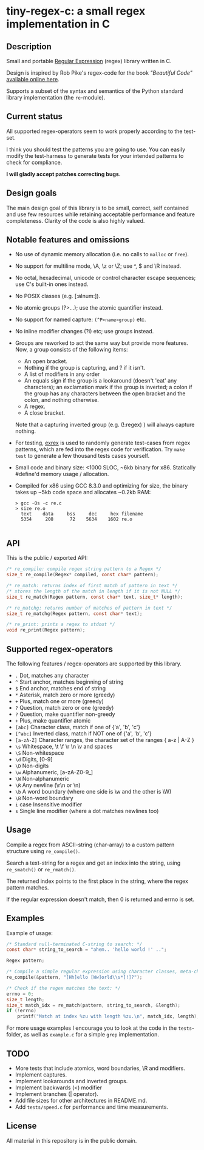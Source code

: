 # tiny-regex-c: a small regex implementation in C
## Description
Small and portable [Regular Expression](https://en.wikipedia.org/wiki/Regular_expression) (regex) library written in C. 

Design is inspired by Rob Pike's regex-code for the book *"Beautiful Code"* [available online here](http://www.cs.princeton.edu/courses/archive/spr09/cos333/beautiful.html).

Supports a subset of the syntax and semantics of the Python standard library implementation (the `re`-module).

## Current status
All supported regex-operators seem to work properly according to the test-set.

I think you should test the patterns you are going to use. You can easily modify the test-harness to generate tests for your intended patterns to check for compliance.

**I will gladly accept patches correcting bugs.**

## Design goals
The main design goal of this library is to be small, correct, self contained and use few resources while retaining acceptable performance and feature completeness. Clarity of the code is also highly valued.

## Notable features and omissions
- No use of dynamic memory allocation (i.e. no calls to `malloc` or `free`).
- No support for multiline mode, \A, \z or \Z; use ^, $ and \R instead.
- No octal, hexadecimal, unicode or control character escape sequences; use C's built-in ones instead.
- No POSIX classes (e.g. [:alnum:]).
- No atomic groups (?>...); use the atomic quantifier instead.
- No support for named capture: `(^P<name>group)` etc.
- No inline modifier changes (?i) etc; use groups instead.
- Groups are reworked to act the same way but provide more features. Now, a group consists of the following items:
	- An open bracket.
	- Nothing if the group is capturing, and ? if it isn't.
	- A list of modifiers in any order
	- An equals sign if the group is a lookaround (doesn't 'eat' any characters); an exclamation mark if the group is inverted; a colon if the group has any characters between the open bracket and the colon, and nothing otherwise.
	- A regex.
	- A close bracket.

	Note that a capturing inverted group (e.g. (!:regex) ) will always capture nothing.
- For testing, [exrex](https://github.com/asciimoo/exrex) is used to randomly generate test-cases from regex patterns, which are fed into the regex code for verification. Try `make test` to generate a few thousand tests cases yourself.
- Small code and binary size: <1000 SLOC, ~6kb binary for x86. Statically #define'd memory usage / allocation.
- Compiled for x86 using GCC 8.3.0 and optimizing for size, the binary takes up ~5kb code space and allocates ~0.2kb RAM:
  ```
  > gcc -Os -c re.c
  > size re.o
	text    data     bss     dec     hex filename
	5354     208      72    5634    1602 re.o
      
  ```

## API
This is the public / exported API:
```C
/* re_compile: compile regex string pattern to a Regex */
size_t re_compile(Regex* compiled, const char* pattern);

/* re_match: returns index of first match of pattern in text */
/* stores the length of the match in length if it is not NULL */
size_t re_match(Regex pattern, const char* text, size_t* length);

/* re_matchg: returns number of matches of pattern in text */
size_t re_matchg(Regex pattern, const char* text);

/* re_print: prints a regex to stdout */
void re_print(Regex pattern);
```

## Supported regex-operators
The following features / regex-operators are supported by this library.

 - `.`         Dot, matches any character
 - `^`         Start anchor, matches beginning of string
 - `$`         End anchor, matches end of string
 - `*`         Asterisk, match zero or more (greedy)
 - `+`         Plus, match one or more (greedy)
 - `?`         Question, match zero or one (greedy)
 - `?`         Question, make quantifier non-greedy
 - `+`         Plus, make quantifier atomic
 - `[abc]`     Character class, match if one of {'a', 'b', 'c'}
 - `[^abc]`   Inverted class, match if NOT one of {'a', 'b', 'c'}
 - `[a-zA-Z]` Character ranges, the character set of the ranges { a-z | A-Z }
 - `\s`       Whitespace, \t \f \r \n \v and spaces
 - `\S`       Non-whitespace
 - `\d`       Digits, [0-9]
 - `\D`       Non-digits
 - `\w`       Alphanumeric, [a-zA-Z0-9_]
 - `\W`       Non-alphanumeric
 - `\R`       Any newline (\r\n or \n)
 - `\b`       A word boundary (where one side is \w and the other is \W)
 - `\B`       Non-word boundary
 - `i`        case Insensitive modifier
 - `s`        Single line modifier (where a dot matches newlines too)

## Usage
Compile a regex from ASCII-string (char-array) to a custom pattern structure using `re_compile()`.

Search a text-string for a regex and get an index into the string, using `re_smatch()` or `re_rmatch()`.

The returned index points to the first place in the string, where the regex pattern matches.

If the regular expression doesn't match, then 0 is returned and errno is set.

## Examples
Example of usage:
```C
/* Standard null-terminated C-string to search: */
const char* string_to_search = "ahem.. 'hello world !' ..";

Regex pattern;

/* Compile a simple regular expression using character classes, meta-char and quantifiers: */
re_compile(&pattern, "[Hh]ello [Ww]orld\\s*[!]?");

/* Check if the regex matches the text: */
errno = 0;
size_t length;
size_t match_idx = re_match(pattern, string_to_search, &length);
if (!errno)
	printf("Match at index %zu with length %zu.\n", match_idx, length);
```

For more usage examples I encourage you to look at the code in the `tests`-folder, as well as `example.c` for a simple `grep` implementation.

## TODO
- More tests that include atomics, word boundaries, \R and modifiers.
- Implement captures.
- Implement lookarounds and inverted groups.
- Implement backwards (<) modifier
- Implement branches (| operator).
- Add file sizes for other architectures in README.md.
- Add `tests/speed.c` for performance and time measurements.

## License
All material in this repository is in the public domain.

